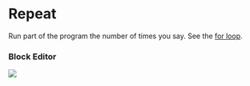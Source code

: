 # Repeat

Run part of the program the number of times you say. See the [for loop](/blocks/loops/for).

### Block Editor

![](/static/mb/blocks/contents-0.png)

